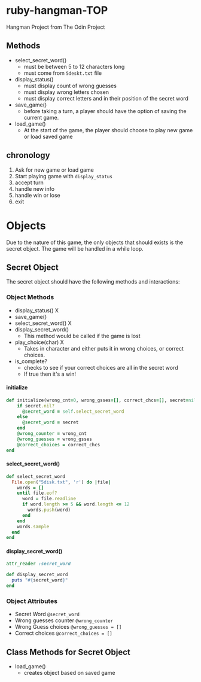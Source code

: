 # ruby-hangman-TOP
Hangman Project from The Odin Project

## Methods

- select_secret_word()
	- must be between 5 to 12 characters long
	- must come from `5deskt.txt` file
- display_status()
	- must display count of wrong guesses
	- must display wrong letters chosen
	- must display correct letters and in their position of the secret word
- save_game()
	- before taking a turn, a player should have the option of saving the current game.
- load_game()
	- At the start of the game, the player should choose to play new game or load saved game

## chronology
1. Ask for new game or load game
2. Start playing game with `display_status`
3. accept turn
4. handle new info
5. handle win or lose
6. exit

# Objects
Due to the nature of this game, the only objects that should exists is the secret object. The game will be handled in a while loop.

## Secret Object
The secret object should have the following methods and interactions:

### Object Methods
- display_status() X
- save_game()
- select_secret_word() X
- display_secret_word() 
  - This method would be called if the game is lost
- play_choice(char) X
  - Takes in character and either puts it in wrong choices, or correct choices.
- is_complete?
  - checks to see if your correct choices are all in the secret word
  - If true then it's a win!
  
#### initialize

```Ruby
def initialize(wrong_cnt=0, wrong_gsses=[], correct_chcs=[], secret=nil)
    if secret.nil?
      @secret_word = self.select_secret_word
    else
      @secret_word = secret
    end
    @wrong_counter = wrong_cnt
    @wrong_guesses = wrong_gsses
    @correct_choices = correct_chcs
end
```

#### select_secret_word()

```Ruby
def select_secret_word
  File.open("5disk.txt", 'r') do |file|
    words = []
    until file.eof?
      word = file.readline
      if word.length >= 5 && word.length <= 12
        words.push(word)
      end
    end
    words.sample
  end
end
```

#### display_secret_word()

```Ruby
attr_reader :secret_word

def display_secret_word
  puts "#{secret_word}"
end
```

### Object Attributes
- Secret Word `@secret_word`
- Wrong guesses counter `@wrong_counter`
- Wrong Guess choices `@wrong_guesses = []`
- Correct choices `@correct_choices = []`

## Class Methods for Secret Object
- load_game()
	- creates object based on saved game

